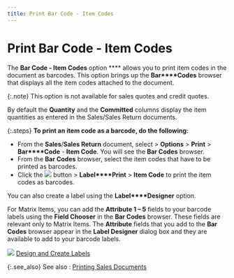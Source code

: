 ```yaml
---
title: Print Bar Code - Item Codes
---
```


# Print Bar Code - Item Codes


The **Bar Code - Item Codes** option **** allows you to print item codes in the  document as barcodes. This option brings up the **Bar****Codes** browser that displays all  the item codes attached to the document.


{:.note}
This option is not available for sales quotes and credit  quotes.


By default the **Quantity** and  the **Committed** columns display  the item quantities as entered in the Sales/Sales Return documents.


{:.steps}
**To print an item 
 code as a barcode, do the following:**

- From the **Sales**/**Sales 
 Return** document, select > **Options**  > **Print** > **Bar****Code** - **Item 
 Code**. You will see the **Bar Codes**  browser.
- From the **Bar Codes** browser, select the item codes  that have to be printed as barcodes.
- Click the ![]({{site.sp_baseurl}}/img/sales_label_button.gif) button > **Label****Print** > **Item 
 Code** to print the item codes as barcodes.



You can also create a label using the **Label****Designer** option.


For Matrix Items, you can add the **Attribute 
 1 – 5** fields to your barcode labels using the **Field 
 Chooser** in the **Bar Codes**  browser. These fields are relevant only to Matrix Items. The **Attribute**  fields that you add to the **Bar Codes**  browser appear in the **Label Designer**  dialog box and they are available to add to your barcode labels.


![]({{site.sp_baseurl}}/img/lens.gif) [Design  and Create Labels ]({{site.wwe_chm}}/everest-client/ui/browsers/options/label-designer/creating/design_and_create_new_labels.html)


{:.see_also}
See also
: [Printing  Sales Documents]({{site.sp_baseurl}}/sales-docs/docs-profile/options/print/printing_sale_documents_common_browser_options_sales_documents_contents.html)
